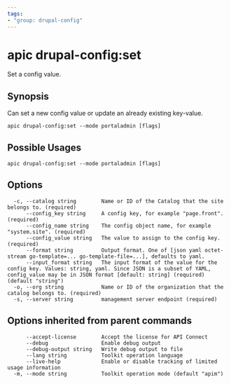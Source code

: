 ```yaml
---
tags:
- "group: drupal-config"
---
```

# apic drupal-config:set

Set a config value.

## Synopsis

Can set a new config value or update an already existing key-value.

```
apic drupal-config:set --mode portaladmin [flags]
```

## Possible Usages

```
apic drupal-config:set --mode portaladmin [flags]
```

## Options

```
  -c, --catalog string        Name or ID of the Catalog that the site belongs to. (required)
      --config_key string     A config key, for example "page.front". (required)
      --config_name string    The config object name, for example "system.site". (required)
      --config_value string   The value to assign to the config key. (required)
      --format string         Output format. One of [json yaml octet-stream go-template=... go-template-file=...], defaults to yaml.
      --input_format string   The input format of the value for the config key. Values: string, yaml. Since JSON is a subset of YAML, config_value may be in JSON format [default: string] (required) (default "string")
  -o, --org string            Name or ID of the organization that the catalog belongs to. (required)
  -s, --server string         management server endpoint (required)
```

## Options inherited from parent commands

```
      --accept-license        Accept the license for API Connect
      --debug                 Enable debug output
      --debug-output string   Write debug output to file
      --lang string           Toolkit operation language
      --live-help             Enable or disable tracking of limited usage information
  -m, --mode string           Toolkit operation mode (default "apim")
```
